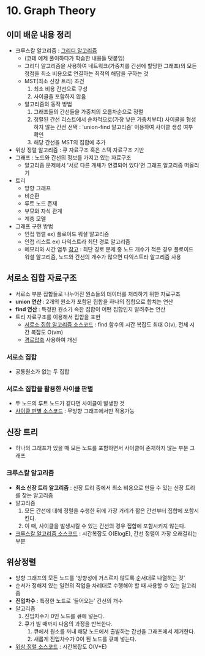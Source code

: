 # 10. Graph Theory 

## 이미 배운 내용 정리
- 크루스칼 알고리즘 : [그리디 알고리즘](https://github.com/pjw5521/Coding_Test_Algorithm/tree/main/%5B이것이%20취업을%20위한%20코딩테스트다%5D%20정리/2.%20주요알고리즘이론/03.%20Greedy)
    + (코테 예제 풀이하다가 학습한 내용들 덧붙임)
    + 그리디 알고리즘을 사용하여 네트워크(가중치를 간선에 할당한 그래프)의 모든 정점을 최소 비용으로 연결하는 최적의  해답을 구하는 것 
    + MST(최소 신장 트리) 조건 
        1. 최소 비용 간선으로 구성 
        2. 사이클을 포함하지 않음 
    + 알고리즘의 동작 방법
        1. 그래프들의 간선들을 가중치의 오름차순으로 정렬
        2. 정렬된 간선 리스트에서 순차적으로(가장 낮은 가중치부터) 사이클을 형성하지 않는 간선 선택 : 'union-find 알고리즘' 이용하여 사이클 생성 여부 확인 
        3. 해당 간선을 MST의 집합에 추가 
- 위상 정렬 알고리즘 : 큐 자료구조 혹은 스택 자료구조 기반 
- 그래프 : 노드와 간선의 정보를 가지고 있는 자료구조 
    + 알고리즘 문제에서 '서로 다른 개체가 연결되어 있다'면 그래프 알고리즘 떠올리기 
- 트리 
    + 방향 그래프
    + 비순환
    + 루트 노드 존재
    + 부모와 자식 관계
    + 계층 모델
- 그래프 구현 방법 
    + 인접 행렬 ex) 플로이드 워셜 알고리즘
    + 인접 리스트 ex) 다익스트라 최단 경로 알고리즘 
    + 메모리와 시간 염두 [참고](https://github.com/pjw5521/Coding_Test_Algorithm/tree/main/%5B이것이%20취업을%20위한%20코딩테스트다%5D%20정리/2.%20주요알고리즘이론/09.%20Dijkstra's) : 최단 경로 문제 중 노드 개수가 적은 경우 플로이드 워셜 알고리즘, 노드와 간선의 개수가 많으면 다익스트라 알고리즘 사용 


## 서로소 집합 자료구조 
- 서로소 부분 집합들로 나누어진 원소들의 데이터를 처리하기 위한 자료구조 
- **union 연산** : 2개의 원소가 포함된 집합을 하나의 집합으로 합치는 연산
- **find 연산** : 특정한 원소가 속한 집합이 어떤 집합인지 알려주는 연산 
- 트리 자료구조를 이용해서 집합을 표현 
    + [서로소 집합 알고리즘 소스코드](https://github.com/pjw5521/Coding_Test_Algorithm/blob/main/%5B이것이%20취업을%20위한%20코딩테스트다%5D%20정리/2.%20주요알고리즘이론/10.%20Graph%20Theory/10-1%20기본적인%20서로소%20집합%20알고리즘.py) : find 함수의 시간 복잡도 최대 O(v), 전체 시간 복잡도 O(vm)
    + [경로압축](https://github.com/pjw5521/Coding_Test_Algorithm/blob/main/%5B이것이%20취업을%20위한%20코딩테스트다%5D%20정리/2.%20주요알고리즘이론/10.%20Graph%20Theory/10-2%20경로%20압축%20기법.py) 사용하여 개선 

### 서로소 집합 
- 공통원소가 없는 두 집합 

### 서로소 집합을 활용한 사이클 판별 
- 두 노드의 루트 노드가 같다면 사이클이 발생한 것 
- [사이클 판별 소스코드](https://github.com/pjw5521/Coding_Test_Algorithm/blob/main/%5B이것이%20취업을%20위한%20코딩테스트다%5D%20정리/2.%20주요알고리즘이론/10.%20Graph%20Theory/10-3%20사이클%20판별.py) : 무방향 그래프에서만 적용가능 


## 신장 트리
- 하나의 그래프가 있을 때 모든 노드를 포함하면서 사이클이 존재하지 않는 부분 그래프
### 크루스칼 알고리즘 
- **최소 신장 트리 알고리즘** : 신장 트리 중에서 최소 비용으로 만들 수 있는 신장 트리를 찾는 알고리즘 
- 알고리즘 
    1. 모든 간선에 대해 정렬을 수행한 뒤에 가장 거리가 짧은 간선부터 집합에 포함시킨다.
    2. 이 때, 사이클을 발생시킬 수 있는 간선의 경우 집합에 포함시키지 않는다. 
- [크루스칼 알고리즘 소스코드](https://github.com/pjw5521/Coding_Test_Algorithm/blob/main/%5B이것이%20취업을%20위한%20코딩테스트다%5D%20정리/2.%20주요알고리즘이론/10.%20Graph%20Theory/10-5%20크루스칼%20알고리즘.py) : 시간복잡도 O(ElogE), 간선 정렬이 가장 오래걸리는 부분 

## 위상정렬 
- 방향 그래프의 모든 노드를 '방향성에 거스르지 않도록 순서대로 나열하는 것'
- 순서가 정해져 있는 일련의 작업을 차례대로 수행해야 할 때 사용할 수 있는 알고리즘 
- **진입차수** : 특정한 노드로 '들어오는' 간선의 개수 
- 알고리즘 
    1. 진입차수가 0인 노드를 큐에 넣는다.
    2. 큐가 빌 때까지 다음의 과정을 반복한다.
        1. 큐에서 원소를 꺼내 해당 노드에서 출발하는 간선을 그래프에서 제거한다.
        2. 새롭게 진입차수가 0이 된 노드를 큐에 넣는다. 
- [위상 정렬 소스코드](https://github.com/pjw5521/Coding_Test_Algorithm/blob/main/%5B이것이%20취업을%20위한%20코딩테스트다%5D%20정리/2.%20주요알고리즘이론/10.%20Graph%20Theory/10-6%20위상%20정렬.py) : 시간복잡도 O(V+E)
